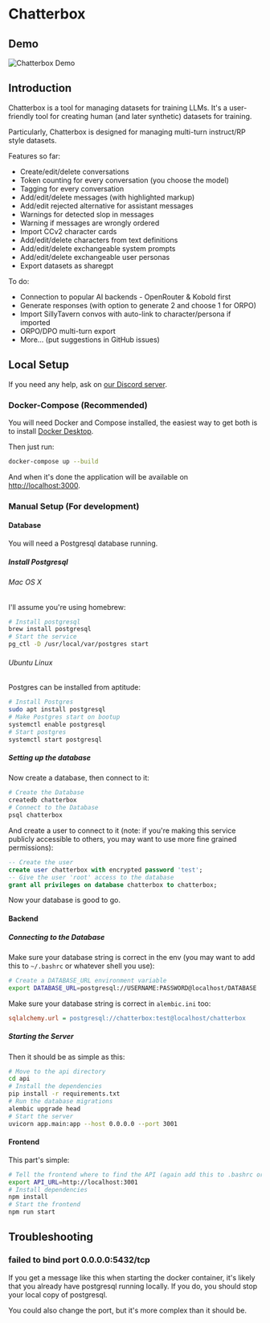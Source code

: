 # Chatterbox

## Demo

![Chatterbox Demo](./demo.gif)

## Introduction

Chatterbox is a tool for managing datasets for training LLMs. It's a user-friendly tool for creating human (and later synthetic) datasets for training. 

Particularly, Chatterbox is designed for managing multi-turn instruct/RP style datasets.

Features so far:

- Create/edit/delete conversations
- Token counting for every conversation (you choose the model)
- Tagging for every conversation
- Add/edit/delete messages (with highlighted markup)
- Add/edit rejected alternative for assistant messages
- Warnings for detected slop in messages
- Warning if messages are wrongly ordered
- Import CCv2 character cards
- Add/edit/delete characters from text definitions
- Add/edit/delete exchangeable system prompts
- Add/edit/delete exchangeable user personas
- Export datasets as sharegpt

To do:

- Connection to popular AI backends - OpenRouter & Kobold first
- Generate responses (with option to generate 2 and choose 1 for ORPO)
- Import SillyTavern convos with auto-link to character/persona if imported
- ORPO/DPO multi-turn export
- More... (put suggestions in GitHub issues)

## Local Setup

If you need any help, ask on [our Discord server](https://discord.gg/gXQzQcnedb).

### Docker-Compose (Recommended)

You will need Docker and Compose installed, the easiest way to get both is to install [Docker Desktop](https://docs.docker.com/desktop/).

Then just run:

```bash
docker-compose up --build
```

And when it's done the application will be available on [http://localhost:3000](http://localhost:3000).

### Manual Setup (For development)

#### Database

You will need a Postgresql database running.

##### Install Postgresql

###### Mac OS X

I'll assume you're using homebrew:

```bash
# Install postgresql
brew install postgresql
# Start the service
pg_ctl -D /usr/local/var/postgres start
```

###### Ubuntu Linux

Postgres can be installed from aptitude:

```bash
# Install Postgres
sudo apt install postgresql
# Make Postgres start on bootup
systemctl enable postgresql
# Start postgres
systemctl start postgresql
```

##### Setting up the database

Now create a database, then connect to it:

```bash
# Create the Database
createdb chatterbox
# Connect to the Database
psql chatterbox
```

And create a user to connect to it (note: if you're making this service publicly accessible to others, you may want to use more fine grained permissions):

```sql
-- Create the user
create user chatterbox with encrypted password 'test';
-- Give the user 'root' access to the database
grant all privileges on database chatterbox to chatterbox;
```

Now your database is good to go.

#### Backend

##### Connecting to the Database

Make sure your database string is correct in the env (you may want to add this to `~/.bashrc` or whatever shell you use):

```bash
# Create a DATABASE_URL environment variable
export DATABASE_URL=postgresql://USERNAME:PASSWORD@localhost/DATABASE
```

Make sure your database string is correct in `alembic.ini` too:

```ini
sqlalchemy.url = postgresql://chatterbox:test@localhost/chatterbox
```

##### Starting the Server

Then it should be as simple as this:

```bash
# Move to the api directory
cd api
# Install the dependencies
pip install -r requirements.txt
# Run the database migrations
alembic upgrade head
# Start the server
uvicorn app.main:app --host 0.0.0.0 --port 3001
```

#### Frontend

This part's simple:

```bash
# Tell the frontend where to find the API (again add this to .bashrc or equivalent)
export API_URL=http://localhost:3001
# Install dependencies
npm install
# Start the frontend
npm run start
```

## Troubleshooting

### failed to bind port 0.0.0.0:5432/tcp

If you get a message like this when starting the docker container, it's likely that you already have postgresql running locally. If you do, you should stop your local copy of postgresql.

You could also change the port, but it's more complex than it should be.
